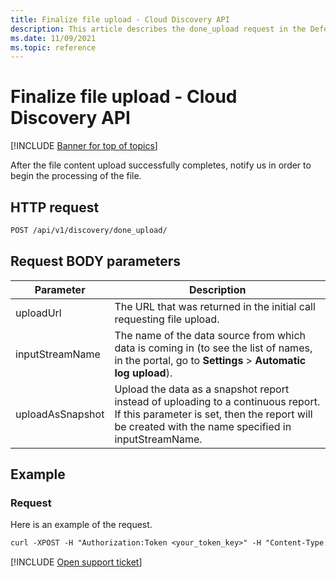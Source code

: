 ```yaml
---
title: Finalize file upload - Cloud Discovery API
description: This article describes the done_upload request in the Defender for Cloud Apps Cloud Discovery API.
ms.date: 11/09/2021
ms.topic: reference
---
```

# Finalize file upload - Cloud Discovery API

[!INCLUDE [Banner for top of topics](includes/banner.md)]

After the file content upload successfully completes, notify us in order to begin the processing of the file.

## HTTP request

```rest
POST /api/v1/discovery/done_upload/
```

## Request BODY parameters

| Parameter | Description |
| --- | --- |
| uploadUrl | The URL that was returned in the initial call requesting file upload. |
| inputStreamName | The name of the data source from which data is coming in (to see the list of names, in the portal, go to **Settings** > **Automatic log upload**). |
| uploadAsSnapshot | Upload the data as a snapshot report instead of uploading to a continuous report. If this parameter is set, then the report will be created with the name specified in inputStreamName. |

## Example

### Request

Here is an example of the request.

```rest
curl -XPOST -H "Authorization:Token <your_token_key>" -H "Content-Type: application/json" "https://<tenant_id>.<tenant_region>.contoso.com/api/v1/discovery/done_upload/" -d {\"uploadUrl\":\"<initiate_file_upload_response_url>\",\"inputStreamName\":\"<inputStreamName>\"}
```

[!INCLUDE [Open support ticket](includes/support.md)]
